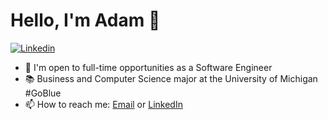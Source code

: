 # Hello, I'm Adam 👋 

[![Linkedin](https://img.shields.io/badge/-LinkedIn-blue?style=flat-square&logo=Linkedin&logoColor=white&link=https://www.linkedin.com/in/adammastis/)](https://www.linkedin.com/in/adammastis/)

- 💬 I'm open to full-time opportunities as a Software Engineer
- 📚 Business and Computer Science major at the University of Michigan #GoBlue 
- 📫 How to reach me: [Email](mailto:amastis@umich.edu) or [LinkedIn](https://linkedin.com/in/adammastis/)

<!--
**amastis/amastis** is a ✨ _special_ ✨ repository because its `README.md` (this file) appears on your GitHub profile.

Here are some ideas to get you started:

- 🔭 I’m currently working on ...
- 🌱 I’m currently learning ...
- 👯 I’m looking to collaborate on ...
- 🤔 I’m looking for help with ...
- 💬 Ask me about ...
- 📫 How to reach me: ...
- 😄 Pronouns: ...
- ⚡ Fun fact: ...
-->
